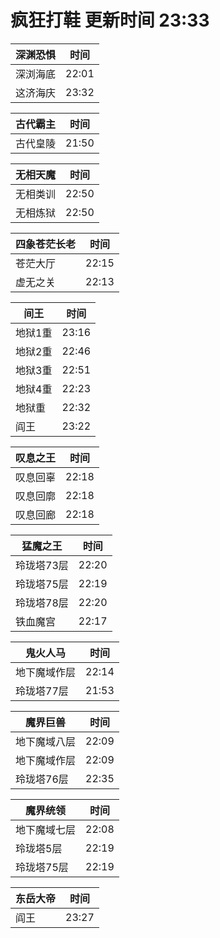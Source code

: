 # 疯狂打鞋 更新时间 23:33

| 深渊恐惧   | 时间    |
|--------|-------|
| 深浏海底 | 22:01 |
| 这济海庆 | 23:32 |

| 古代霸主   | 时间    |
|--------|-------|
| 古代皇陵 | 21:50 |

| 无相天魔   | 时间    |
|--------|-------|
| 无相类训 | 22:50 |
| 无相炼狱 | 22:50 |

| 四象苍茫长老   | 时间    |
|--------|-------|
| 苍茫大厅 | 22:15 |
| 虚无之关 | 22:13 |

| 间王   | 时间    |
|--------|-------|
| 地狱1重 | 23:16 |
| 地狱2重 | 22:46 |
| 地狱3重 | 22:51 |
| 地狱4重 | 22:23 |
| 地狱重 | 22:32 |
| 阎王 | 23:22 |

| 叹息之王   | 时间    |
|--------|-------|
| 叹息回辜 | 22:18 |
| 叹息回廓 | 22:18 |
| 叹息回廊 | 22:18 |

| 猛魔之王   | 时间    |
|--------|-------|
| 玲珑塔73层 | 22:20 |
| 玲珑塔75层 | 22:19 |
| 玲珑塔78层 | 22:20 |
| 铁血魔宫 | 22:17 |

| 鬼火人马   | 时间    |
|--------|-------|
| 地下魔域作层 | 22:14 |
| 玲珑塔77层 | 21:53 |

| 魔界巨兽   | 时间    |
|--------|-------|
| 地下魔域八层 | 22:09 |
| 地下魔域作层 | 22:09 |
| 玲珑塔76层 | 22:35 |

| 魔界统领   | 时间    |
|--------|-------|
| 地下魔域七层 | 22:08 |
| 玲珑塔5层 | 22:19 |
| 玲珑塔75层 | 22:19 |

| 东岳大帝   | 时间    |
|--------|-------|
| 阎王 | 23:27 |